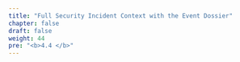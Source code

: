 ```yaml
---
title: "Full Security Incident Context with the Event Dossier"
chapter: false
draft: false
weight: 44
pre: "<b>4.4 </b>"
---
```

